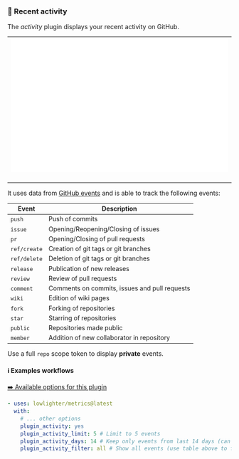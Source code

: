 ### 📰 Recent activity

The _activity_ plugin displays your recent activity on GitHub.

<table>
  <td align="center">
    <img src="https://github.com/lowlighter/lowlighter/blob/master/metrics.plugin.activity.svg">
    <img width="900" height="1" alt="">
  </td>
</table>

It uses data from [GitHub events](https://docs.github.com/en/free-pro-team@latest/developers/webhooks-and-events/github-event-types) and is able to track the following events:

| Event        | Description                                   |
| ------------ | --------------------------------------------- |
| `push`       | Push of commits                               |
| `issue`      | Opening/Reopening/Closing of issues           |
| `pr`         | Opening/Closing of pull requests              |
| `ref/create` | Creation of git tags or git branches          |
| `ref/delete` | Deletion of git tags or git branches          |
| `release`    | Publication of new releases                   |
| `review`     | Review of pull requests                       |
| `comment`    | Comments on commits, issues and pull requests |
| `wiki`       | Edition of wiki pages                         |
| `fork`       | Forking of repositories                       |
| `star`       | Starring of repositories                      |
| `public`     | Repositories made public                      |
| `member`     | Addition of new collaborator in repository    |

Use a full `repo` scope token to display **private** events.

#### ℹ️ Examples workflows

[➡️ Available options for this plugin](metadata.yml)

```yaml
- uses: lowlighter/metrics@latest
  with:
    # ... other options
    plugin_activity: yes
    plugin_activity_limit: 5 # Limit to 5 events
    plugin_activity_days: 14 # Keep only events from last 14 days (can be set to 0 to disable limitations)
    plugin_activity_filter: all # Show all events (use table above to filter events types)
```

